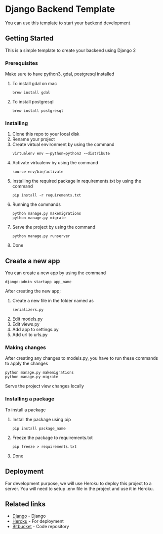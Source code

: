 # Django Backend Template

You can use this template to start your backend development

## Getting Started

This is a simple template to create your backend using Django 2

### Prerequisites

Make sure to have python3, gdal, postgresql installed
1. To install gdal on mac
    ```
    brew install gdal
    ```
2. To install postgresql
    ```
    brew install postgresql
    ```

### Installing

1. Clone this repo to your local disk
2. Rename your project
3. Create virtual environment by using the command
    ```
    virtualenv env —-python=python3 -—distribute
    ```
4. Activate virtualenv by using the command
    ```
    source env/bin/activate
    ```
5. Installing the required package in requirements.txt by using the command
    ```
    pip install -r requirements.txt
    ```
6. Running the commands
    ```
    python manage.py makemigrations
    python manage.py migrate
    ```
7. Serve the project by using the command
    ```
    python manage.py runserver
    ```
8. Done

## Create a new app

You can create a new app by using the command
```
django-admin startapp app_name
```

After creating the new app;

1. Create a new file in the folder named as
    ```
    serializers.py
    ```
2. Edit models.py
3. Edit views.py
4. Add app to settings.py
5. Add url to urls.py

### Making changes

After creating any changes to models.py, you have to run these commands to apply the changes

```
python manage.py makemigrations
python manage.py migrate
```

Serve the project view changes locally


### Installing a package

To install a package

1. Install the package using pip
    ```
    pip install package_name
    ```
2. Freeze the package to requirements.txt
    ```
    pip freeze > requirements.txt
    ```
3. Done

## Deployment

For development purpose, we will use Heroku to deploy this project to a server. You will need to setup .env file in the project and use it in Heroku.

## Related links

* [Django](https://docs.djangoproject.com/en/2.2/) - Django
* [Heroku](https://www.heroku.com/) - For deployment
* [Bitbucket](https://bitbucket.org/) - Code repository




